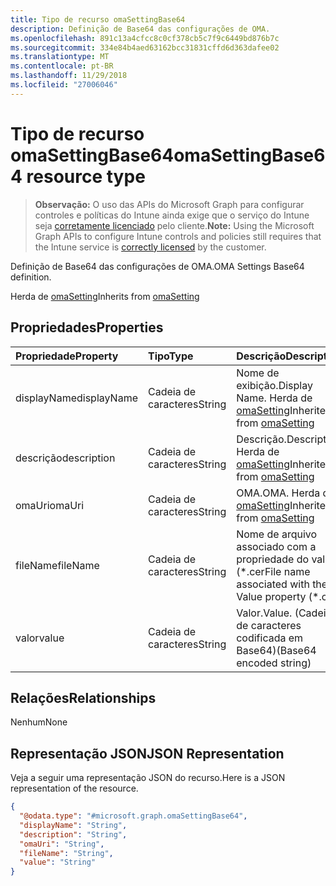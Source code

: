 ```yaml
---
title: Tipo de recurso omaSettingBase64
description: Definição de Base64 das configurações de OMA.
ms.openlocfilehash: 891c13a4cfcc8c0cf378cb5c7f9c6449bd876b7c
ms.sourcegitcommit: 334e84b4aed63162bcc31831cffd6d363dafee02
ms.translationtype: MT
ms.contentlocale: pt-BR
ms.lasthandoff: 11/29/2018
ms.locfileid: "27006046"
---
```

# <a name="omasettingbase64-resource-type"></a><span data-ttu-id="32295-103">Tipo de recurso omaSettingBase64</span><span class="sxs-lookup"><span data-stu-id="32295-103">omaSettingBase64 resource type</span></span>

> <span data-ttu-id="32295-104">**Observação:** O uso das APIs do Microsoft Graph para configurar controles e políticas do Intune ainda exige que o serviço do Intune seja [corretamente licenciado](https://go.microsoft.com/fwlink/?linkid=839381) pelo cliente.</span><span class="sxs-lookup"><span data-stu-id="32295-104">**Note:** Using the Microsoft Graph APIs to configure Intune controls and policies still requires that the Intune service is [correctly licensed](https://go.microsoft.com/fwlink/?linkid=839381) by the customer.</span></span>

<span data-ttu-id="32295-105">Definição de Base64 das configurações de OMA.</span><span class="sxs-lookup"><span data-stu-id="32295-105">OMA Settings Base64 definition.</span></span>

<span data-ttu-id="32295-106">Herda de [omaSetting](../resources/intune-deviceconfig-omasetting.md)</span><span class="sxs-lookup"><span data-stu-id="32295-106">Inherits from [omaSetting](../resources/intune-deviceconfig-omasetting.md)</span></span>

## <a name="properties"></a><span data-ttu-id="32295-107">Propriedades</span><span class="sxs-lookup"><span data-stu-id="32295-107">Properties</span></span>
|<span data-ttu-id="32295-108">Propriedade</span><span class="sxs-lookup"><span data-stu-id="32295-108">Property</span></span>|<span data-ttu-id="32295-109">Tipo</span><span class="sxs-lookup"><span data-stu-id="32295-109">Type</span></span>|<span data-ttu-id="32295-110">Descrição</span><span class="sxs-lookup"><span data-stu-id="32295-110">Description</span></span>|
|:---|:---|:---|
|<span data-ttu-id="32295-111">displayName</span><span class="sxs-lookup"><span data-stu-id="32295-111">displayName</span></span>|<span data-ttu-id="32295-112">Cadeia de caracteres</span><span class="sxs-lookup"><span data-stu-id="32295-112">String</span></span>|<span data-ttu-id="32295-113">Nome de exibição.</span><span class="sxs-lookup"><span data-stu-id="32295-113">Display Name.</span></span> <span data-ttu-id="32295-114">Herda de [omaSetting](../resources/intune-deviceconfig-omasetting.md)</span><span class="sxs-lookup"><span data-stu-id="32295-114">Inherited from [omaSetting](../resources/intune-deviceconfig-omasetting.md)</span></span>|
|<span data-ttu-id="32295-115">descrição</span><span class="sxs-lookup"><span data-stu-id="32295-115">description</span></span>|<span data-ttu-id="32295-116">Cadeia de caracteres</span><span class="sxs-lookup"><span data-stu-id="32295-116">String</span></span>|<span data-ttu-id="32295-117">Descrição.</span><span class="sxs-lookup"><span data-stu-id="32295-117">Description.</span></span> <span data-ttu-id="32295-118">Herda de [omaSetting](../resources/intune-deviceconfig-omasetting.md)</span><span class="sxs-lookup"><span data-stu-id="32295-118">Inherited from [omaSetting](../resources/intune-deviceconfig-omasetting.md)</span></span>|
|<span data-ttu-id="32295-119">omaUri</span><span class="sxs-lookup"><span data-stu-id="32295-119">omaUri</span></span>|<span data-ttu-id="32295-120">Cadeia de caracteres</span><span class="sxs-lookup"><span data-stu-id="32295-120">String</span></span>|<span data-ttu-id="32295-121">OMA.</span><span class="sxs-lookup"><span data-stu-id="32295-121">OMA.</span></span> <span data-ttu-id="32295-122">Herda de [omaSetting](../resources/intune-deviceconfig-omasetting.md)</span><span class="sxs-lookup"><span data-stu-id="32295-122">Inherited from [omaSetting](../resources/intune-deviceconfig-omasetting.md)</span></span>|
|<span data-ttu-id="32295-123">fileName</span><span class="sxs-lookup"><span data-stu-id="32295-123">fileName</span></span>|<span data-ttu-id="32295-124">Cadeia de caracteres</span><span class="sxs-lookup"><span data-stu-id="32295-124">String</span></span>|<span data-ttu-id="32295-125">Nome de arquivo associado com a propriedade do valor (\*.cer</span><span class="sxs-lookup"><span data-stu-id="32295-125">File name associated with the Value property (\*.cer</span></span> | <span data-ttu-id="32295-126">CRT</span><span class="sxs-lookup"><span data-stu-id="32295-126">\*.crt</span></span> | <span data-ttu-id="32295-127">p7b</span><span class="sxs-lookup"><span data-stu-id="32295-127">\*.p7b</span></span> | <span data-ttu-id="32295-128">\*. bin).</span><span class="sxs-lookup"><span data-stu-id="32295-128">\*.bin).</span></span>|
|<span data-ttu-id="32295-129">valor</span><span class="sxs-lookup"><span data-stu-id="32295-129">value</span></span>|<span data-ttu-id="32295-130">Cadeia de caracteres</span><span class="sxs-lookup"><span data-stu-id="32295-130">String</span></span>|<span data-ttu-id="32295-131">Valor.</span><span class="sxs-lookup"><span data-stu-id="32295-131">Value.</span></span> <span data-ttu-id="32295-132">(Cadeia de caracteres codificada em Base64)</span><span class="sxs-lookup"><span data-stu-id="32295-132">(Base64 encoded string)</span></span>|

## <a name="relationships"></a><span data-ttu-id="32295-133">Relações</span><span class="sxs-lookup"><span data-stu-id="32295-133">Relationships</span></span>
<span data-ttu-id="32295-134">Nenhum</span><span class="sxs-lookup"><span data-stu-id="32295-134">None</span></span>
## <a name="json-representation"></a><span data-ttu-id="32295-135">Representação JSON</span><span class="sxs-lookup"><span data-stu-id="32295-135">JSON Representation</span></span>
<span data-ttu-id="32295-136">Veja a seguir uma representação JSON do recurso.</span><span class="sxs-lookup"><span data-stu-id="32295-136">Here is a JSON representation of the resource.</span></span>
<!-- {
  "blockType": "resource",
  "@odata.type": "microsoft.graph.omaSettingBase64"
}
-->
``` json
{
  "@odata.type": "#microsoft.graph.omaSettingBase64",
  "displayName": "String",
  "description": "String",
  "omaUri": "String",
  "fileName": "String",
  "value": "String"
}
```



